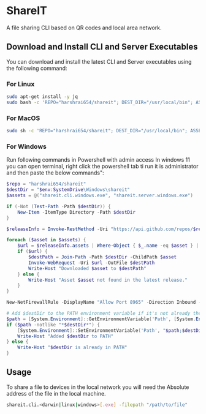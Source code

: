 # ShareIT

A file sharing CLI based on QR codes and local area network.

## Download and Install CLI and Server Executables

You can download and install the latest CLI and Server executables using the following command:

### For Linux
```bash
sudo apt-get install -y jq
sudo bash -c 'REPO="harshrai654/shareit"; DEST_DIR="/usr/local/bin"; ASSETS=("shareit.cli.linux" "shareit.server.linux"); for ASSET in "${ASSETS[@]}"; do URL=$(curl -s https://api.github.com/repos/$REPO/releases/tags/release-v-latest | jq -r ".assets[] | select(.name == \"$ASSET\") | .browser_download_url"); curl -L -o "$DEST_DIR/$ASSET" "$URL"; chmod +x "$DEST_DIR/$ASSET"; done'
```

### For MacOS
```sh
sudo sh -c 'REPO="harshrai654/shareit"; DEST_DIR="/usr/local/bin"; ASSETS=("shareit.cli.darwin" "shareit.server.darwin"); for ASSET in "${ASSETS[@]}"; do URL=$(curl -s https://api.github.com/repos/$REPO/releases/tags/release-v-latest | jq -r ".assets[] | select(.name == \"$ASSET\") | .browser_download_url"); curl -L -o "$DEST_DIR/$ASSET" "$URL"; chmod +x "$DEST_DIR/$ASSET"; done'
```

### For Windows

Run following commands in Powershell with admin access
In windows 11 you can open terminal, right click the powershell tab ti run it is administrator and then paste the below commands":
```powershell
$repo = "harshrai654/shareit"
$destDir = "$env:SystemDrive\Windows\shareit"
$assets = @("shareit.cli.windows.exe", "shareit.server.windows.exe")

if (-Not (Test-Path -Path $destDir)) {
    New-Item -ItemType Directory -Path $destDir
}

$releaseInfo = Invoke-RestMethod -Uri "https://api.github.com/repos/$repo/releases/latest"

foreach ($asset in $assets) {
    $url = $releaseInfo.assets | Where-Object { $_.name -eq $asset } | Select-Object -ExpandProperty browser_download_url
    if ($url) {
        $destPath = Join-Path -Path $destDir -ChildPath $asset
        Invoke-WebRequest -Uri $url -OutFile $destPath
        Write-Host "Downloaded $asset to $destPath"
    } else {
        Write-Host "Asset $asset not found in the latest release."
    }
}

New-NetFirewallRule -DisplayName "Allow Port 8965" -Direction Inbound -Protocol TCP -LocalPort 8965 -Action Allow

# Add $destDir to the PATH environment variable if it's not already there
$path = [System.Environment]::GetEnvironmentVariable('Path', [System.EnvironmentVariableTarget]::Machine)
if ($path -notlike "*$destDir*") {
    [System.Environment]::SetEnvironmentVariable('Path', "$path;$destDir", [System.EnvironmentVariableTarget]::Machine)
    Write-Host "Added $destDir to PATH"
} else {
    Write-Host "$destDir is already in PATH"
}
```

## Usage
To share a file to devices in the local network you will need the Absolute address of the file in the local machine. 
```sh
shareit.cli.<darwin|linux|windows>[.exe] -filepath "/path/to/file"
```
